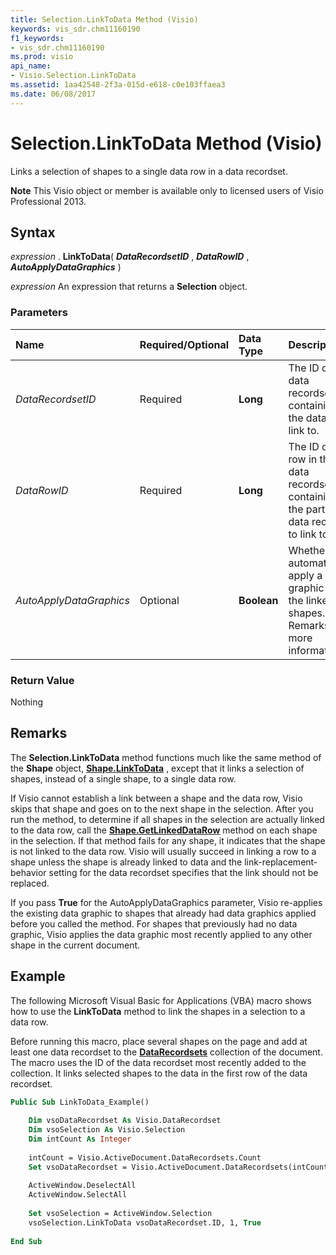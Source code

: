 ```yaml
---
title: Selection.LinkToData Method (Visio)
keywords: vis_sdr.chm11160190
f1_keywords:
- vis_sdr.chm11160190
ms.prod: visio
api_name:
- Visio.Selection.LinkToData
ms.assetid: 1aa42548-2f3a-015d-e618-c0e103ffaea3
ms.date: 06/08/2017
---
```



# Selection.LinkToData Method (Visio)

Links a selection of shapes to a single data row in a data recordset.


 **Note**  This Visio object or member is available only to licensed users of Visio Professional 2013.


## Syntax

 _expression_ . **LinkToData**( **_DataRecordsetID_** , **_DataRowID_** , **_AutoApplyDataGraphics_** )

 _expression_ An expression that returns a **Selection** object.


### Parameters



|**Name**|**Required/Optional**|**Data Type**|**Description**|
|:-----|:-----|:-----|:-----|
| _DataRecordsetID_|Required| **Long**|The ID of the data recordset containing the data to link to.|
| _DataRowID_|Required| **Long**|The ID of the row in the data recordset containing the particular data record to link to. |
| _AutoApplyDataGraphics_|Optional| **Boolean**|Whether to automatically apply a data graphic to the linked shapes. See Remarks for more information.|

### Return Value

Nothing


## Remarks

The  **Selection.LinkToData** method functions much like the same method of the **Shape** object, **[Shape.LinkToData](shape-linktodata-method-visio.md)** , except that it links a selection of shapes, instead of a single shape, to a single data row.

If Visio cannot establish a link between a shape and the data row, Visio skips that shape and goes on to the next shape in the selection. After you run the method, to determine if all shapes in the selection are actually linked to the data row, call the  **[Shape.GetLinkedDataRow](shape-getlinkeddatarow-method-visio.md)** method on each shape in the selection. If that method fails for any shape, it indicates that the shape is not linked to the data row. Visio will usually succeed in linking a row to a shape unless the shape is already linked to data and the link-replacement-behavior setting for the data recordset specifies that the link should not be replaced.

If you pass  **True** for the AutoApplyDataGraphics parameter, Visio re-applies the existing data graphic to shapes that already had data graphics applied before you called the method. For shapes that previously had no data graphic, Visio applies the data graphic most recently applied to any other shape in the current document.


## Example

The following Microsoft Visual Basic for Applications (VBA) macro shows how to use the  **LinkToData** method to link the shapes in a selection to a data row.

Before running this macro, place several shapes on the page and add at least one data recordset to the  **[DataRecordsets](datarecordsets-object-visio.md)** collection of the document. The macro uses the ID of the data recordset most recently added to the collection. It links selected shapes to the data in the first row of the data recordset.




```vb
Public Sub LinkToData_Example() 
 
    Dim vsoDataRecordset As Visio.DataRecordset 
    Dim vsoSelection As Visio.Selection 
    Dim intCount As Integer 
     
    intCount = Visio.ActiveDocument.DataRecordsets.Count 
    Set vsoDataRecordset = Visio.ActiveDocument.DataRecordsets(intCount) 
     
    ActiveWindow.DeselectAll 
    ActiveWindow.SelectAll 
     
    Set vsoSelection = ActiveWindow.Selection 
    vsoSelection.LinkToData vsoDataRecordset.ID, 1, True 
 
End Sub
```


